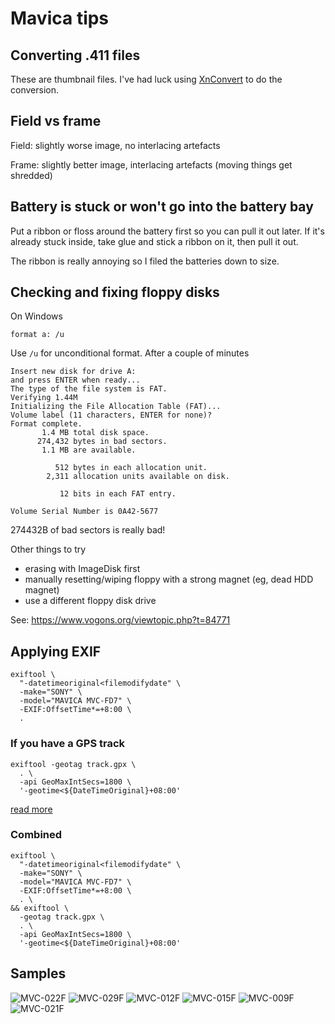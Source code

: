 # Mavica tips

## Converting .411 files

These are thumbnail files. I've had luck using [XnConvert](https://www.xnview.com/en/xnconvert/) to do the conversion.

## Field vs frame

Field: slightly worse image, no interlacing artefacts

Frame: slightly better image, interlacing artefacts (moving things get shredded)

## Battery is stuck or won't go into the battery bay

Put a ribbon or floss around the battery first so you can pull it out later. If it's already stuck inside, take glue and stick a ribbon on it, then pull it out.

The ribbon is really annoying so I filed the batteries down to size.

## Checking and fixing floppy disks

On Windows

```
format a: /u
```

Use `/u` for unconditional format. After a couple of minutes

```
Insert new disk for drive A:
and press ENTER when ready...
The type of the file system is FAT.
Verifying 1.44M
Initializing the File Allocation Table (FAT)...
Volume label (11 characters, ENTER for none)?
Format complete.
       1.4 MB total disk space.
      274,432 bytes in bad sectors.
       1.1 MB are available.

          512 bytes in each allocation unit.
        2,311 allocation units available on disk.

           12 bits in each FAT entry.

Volume Serial Number is 0A42-5677
```

274432B of bad sectors is really bad!

Other things to try

- erasing with ImageDisk first
- manually resetting/wiping floppy with a strong magnet (eg, dead HDD magnet)
- use a different floppy disk drive

See: https://www.vogons.org/viewtopic.php?t=84771

## Applying EXIF

```
exiftool \
  "-datetimeoriginal<filemodifydate" \
  -make="SONY" \
  -model="MAVICA MVC-FD7" \
  -EXIF:OffsetTime*=+8:00 \
  .
```

### If you have a GPS track

```
exiftool -geotag track.gpx \
  . \
  -api GeoMaxIntSecs=1800 \
  '-geotime<${DateTimeOriginal}+08:00'
```

[read more](https://gyng.github.io/book/articles/geotag/geotag.html)

### Combined

```
exiftool \
  "-datetimeoriginal<filemodifydate" \
  -make="SONY" \
  -model="MAVICA MVC-FD7" \
  -EXIF:OffsetTime*=+8:00 \
  . \
&& exiftool \
  -geotag track.gpx \
  . \
  -api GeoMaxIntSecs=1800 \
  '-geotime<${DateTimeOriginal}+08:00'
```

## Samples

![MVC-022F](https://github.com/user-attachments/assets/b4e6304e-563d-4751-bba8-c20fb5c55cae)
![MVC-029F](https://github.com/user-attachments/assets/dec5d9a3-d129-4916-9268-97620106617c)
![MVC-012F](https://github.com/user-attachments/assets/ba2bd969-a23d-4835-b649-746281eb5967)
![MVC-015F](https://github.com/user-attachments/assets/76c5c6e6-3ddb-4374-b6a6-4dcf41ff6a26)
![MVC-009F](https://github.com/user-attachments/assets/ce24f5a9-d74b-43f2-89e5-dc47f64854e3)
![MVC-021F](https://github.com/user-attachments/assets/50b9c9f9-8b46-4153-8f4e-560003cdf83f)

